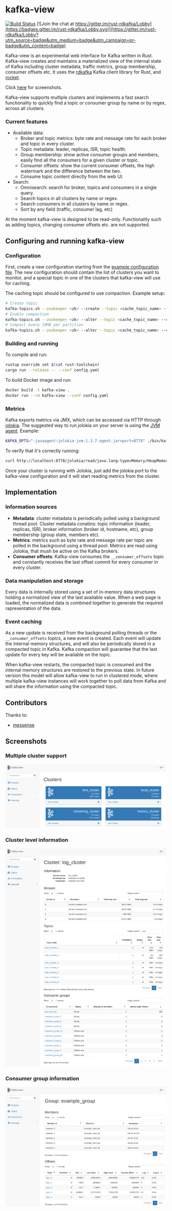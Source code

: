 kafka-view
==========

[![Build Status](https://travis-ci.org/fede1024/kafka-view.svg?branch=master)](https://travis-ci.org/fede1024/kafka-view)
[![Join the chat at https://gitter.im/rust-rdkafka/Lobby](https://badges.gitter.im/rust-rdkafka/Lobby.svg)](https://gitter.im/rust-rdkafka/Lobby?utm_source=badge&utm_medium=badge&utm_campaign=pr-badge&utm_content=badge)

Kafka-view is an experimental web interface for Kafka written in Rust.
Kafka-view creates and maintains a materialized view of the internal state of
Kafka including cluster metadata, traffic metrics, group membership, consumer
offsets etc. It uses the [rdkafka](https://github.com/fede1024/rust-rdkafka)
Kafka client library for Rust, and [rocket](https://rocket.rs/).

Click [here](https://github.com/fede1024/kafka-view#screenshots) for screenshots.

Kafka-view supports multiple clusters and implements a fast search
functionality to quickly find a topic or consumer group by name or by regex,
across all clusters.

### Current features
* Available data:
  * Broker and topic metrics: byte rate and message rate for each broker and
    topic in every cluster.
  * Topic metadata: leader, replicas, ISR, topic health.
  * Group membership: show active consumer groups and members, easily find all
    the consumers for a given cluster or topic.
  * Consumer offsets: show the current consumer offsets, the high watermark and
    the difference between the two.
  * Consume topic content directly from the web UI.
* Search:
  * Omnisearch: search for broker, topics and consumers in a single query.
  * Search topics in all clusters by name or regex.
  * Search consumers in all clusters by name or regex.
  * Sort by any field (traffic, consumer lag, etc)

At the moment kafka-view is designed to be read-only. Functionality such as
adding topics, changing consumer offsets etc. are not supported.

## Configuring and running kafka-view

### Configuration

First, create a new configuration starting from the [example configuration file].
The new configuration should contain the list of clusters you want to monitor,
and a special topic in one of the clusters that kafka-view will use for caching.

The caching topic should be configured to use compaction. Example setup:

```bash
# Create topic
kafka-topics.sh --zookeeper <zk> --create --topic <cache_topic_name> --partitions 3 --replication-factor 2
# Enable compaction
kafka-topics.sh --zookeeper <zk> --alter --topic <cache_topic_name> --config cleanup.policy=compact
# Compact every 10MB per partition
kafka-topics.sh --zookeeper <zk> --alter --topic <cache_topic_name> --config segment.bytes=10485760
```

[example configuration file]: https://github.com/fede1024/kafka-view/blob/master/exampleConfig.yaml

### Building and running

To compile and run:
```bash
rustup override set $(cat rust-toolchain)
cargo run --release -- --conf config.yaml
```

To build Docker image and run:
```bash
docker build -t kafka-view .
docker run --rm kafka-view --conf config.yaml
```

### Metrics

Kafka exports metrics via JMX, which can be accessed via HTTP through [jolokia]. The suggested way
to run jolokia on your server is using the [JVM agent]. Example:

```bash
KAFKA_OPTS="-javaagent:jolokia-jvm-1.3.7-agent.jar=port=8778" ./bin/kafka-server-start.sh config/server.properties
```

To verify that it's correctly running:

```bash
curl http://localhost:8778/jolokia/read/java.lang:type=Memory/HeapMemoryUsage/used
```

Once your cluster is running with Jolokia, just add the jolokia port to the kafka-view configuration
and it will start reading metrics from the cluster.

[jolokia]: https://jolokia.org
[JVM agent]: https://jolokia.org/agent/jvm.html

## Implementation

### Information sources

* **Metadata**: cluster metadata is periodically polled using a background
  thread pool. Cluster metadata conatins: topic information (leader, replicas,
  ISR), broker information (broker id, hostname, etc), group membership (group
  state, members etc).
* **Metrics**: metrics such as byte rate and message rate per topic are polled
  in the background using a thread pool. Metrics are read using Jolokia, that
  mush be active on the Kafka brokers.
* **Consumer offsets**: Kafka-view consumes the `__consumer_offsets` topic and
  constantly receives the last offset commit for every consumer in every
  cluster.

### Data manipulation and storage

Every data is internally stored using a set of in-memory data structures
holding a normalized view of the last available value. When a web page is
loaded, the normalized data is combined together to generate the required
rapresentation of the data.

### Event caching

As a new update is received from the background polling threads or the
`__consumer_offsets` topics, a new event is created. Each event will update the
internal memory structures, and will also be periodically stored in a compacted
topic in Kafka. Kafka compaction will guarantee that the last update for every
key will be available on the topic.

When kafka-view restarts, the compacted topic is consumed and the internal
memory structures are restored to the previous state. In future version this
model will allow kafka-view to run in clustered mode, where multiple kafka-view
instances will work together to poll data from Kafka and will share the
information using the compacted topic.

## Contributors

Thanks to:
* [messense](https://github.com/messense)

## Screenshots

### Multiple cluster support

![clusters](/screenshots/clusters.png?raw=true "Clusters")

### Cluster level information

![combined](/screenshots/combined.png?raw=true "Cluster page")

### Consumer group information

![consumer](/screenshots/consumer.png?raw=true "Consumer group")


